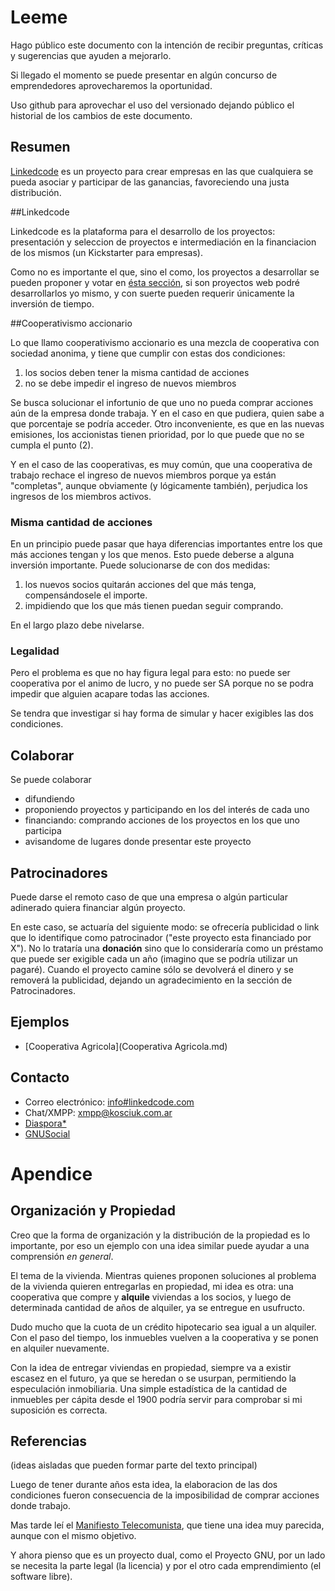 
# Leeme

Hago público este documento con la intención de recibir preguntas, críticas y sugerencias que ayuden a mejorarlo.

Si llegado el momento se puede presentar en algún concurso de emprendedores aprovecharemos la oportunidad.

Uso github para aprovechar el uso del versionado dejando público el historial de los cambios de este documento. 

## Resumen

[Linkedcode](http://www.linkedcode.com) es un proyecto para crear empresas en las que cualquiera se pueda asociar y participar de las ganancias, favoreciendo una justa distribución.

##Linkedcode

Linkedcode es la plataforma para el desarrollo de los proyectos: presentación y seleccion de proyectos e intermediación en la financiacion de los mismos (un Kickstarter para empresas).

Como no es importante el que, sino el como, los proyectos a desarrollar se pueden proponer y votar en [ésta sección](http://idea.linkedcode.com), si son proyectos web podré desarrollarlos yo mismo, y con suerte pueden requerir únicamente la inversión de tiempo. 

##Cooperativismo accionario

Lo que llamo cooperativismo accionario es una mezcla de cooperativa con sociedad anonima, y tiene que cumplir con estas dos condiciones:

1. los socios deben tener la misma cantidad de acciones
2. no se debe impedir el ingreso de nuevos miembros

Se busca solucionar el infortunio de que uno no pueda comprar acciones aún de la empresa donde trabaja. Y en el caso en que pudiera, quien sabe a que porcentaje se podría acceder. Otro inconveniente, es que en las nuevas emisiones, los accionistas tienen prioridad, por lo que puede que no se cumpla el punto (2). 

Y en el caso de las cooperativas, es muy común, que una cooperativa de trabajo rechace el ingreso de nuevos miembros porque ya están "completas", aunque obviamente (y lógicamente también), perjudica los ingresos de los miembros activos.

### Misma cantidad de acciones

En un principio puede pasar que haya diferencias importantes entre los que más acciones tengan y los que menos. Esto puede deberse a alguna inversión importante. Puede solucionarse de con dos medidas:

1. los nuevos socios quitarán acciones del que más tenga, compensándosele el importe.
2. impidiendo que los que más tienen puedan seguir comprando.

En el largo plazo debe nivelarse.

### Legalidad

Pero el problema es que no hay figura legal para esto: no puede ser cooperativa por el animo de lucro, y no puede ser SA porque no se podra impedir que alguien acapare todas las acciones.

Se tendra que investigar si hay forma de simular y hacer exigibles las dos condiciones.

## Colaborar

Se puede colaborar

* difundiendo
* proponiendo proyectos y participando en los del interés de cada uno
* financiando: comprando acciones de los proyectos en los que uno participa
* avisandome de lugares donde presentar este proyecto

## Patrocinadores
  
Puede darse el remoto caso de que una empresa o algún particular adinerado quiera financiar algún proyecto. 

En este caso, se actuaría del siguiente modo: se ofrecería publicidad o link que lo identifique como patrocinador ("este proyecto esta financiado por X"). No lo trataría una **donación** sino que lo consideraría como un préstamo que puede ser exigible cada un año (imagino que se podría utilizar un pagaré). Cuando el proyecto camine sólo se devolverá el dinero y se removerá la publicidad, dejando un agradecimiento en la sección de Patrocinadores.

## Ejemplos

* [Cooperativa Agricola](Cooperativa Agricola.md)

## Contacto

- Correo electrónico: [info#linkedcode.com](mailto:info[arroba]linkedcode.com)
- Chat/XMPP: xmpp@kosciuk.com.ar
- [Diaspora*](https://joindiaspora.com/u/kosciuk)
- [GNUSocial](https://lamatriz.org/kosciuk)

# Apendice

## Organización y Propiedad

Creo que la forma de organización y la distribución de la propiedad es lo importante, por eso un ejemplo con una idea similar puede ayudar a una comprensión *en general*.  
 
El tema de la vivienda. Mientras quienes proponen soluciones al problema de la vivienda quieren entregarlas en propiedad, mi idea es otra: una cooperativa que compre y **alquile** viviendas a los socios, y luego de determinada cantidad de años de alquiler, ya se entregue en usufructo. 

Dudo mucho que la cuota de un crédito hipotecario sea igual a un alquiler. Con el paso del tiempo, los inmuebles vuelven a la cooperativa y se ponen en alquiler nuevamente.

Con la idea de entregar viviendas en propiedad, siempre va a existir escasez en el futuro, ya que se heredan o se usurpan, permitiendo la especulación inmobiliaria. Una simple estadística de la cantidad de inmuebles per cápita desde el 1900 podría servir para comprobar si mi suposición es correcta.


## Referencias

(ideas aisladas que pueden formar parte del texto principal)

Luego de tener durante años esta idea, la elaboracion de las dos condiciones fueron consecuencia de la imposibilidad de comprar acciones donde trabajo. 

Mas tarde leí el [Manifiesto Telecomunista](http://endefensadelsl.org/manifiesto_telecomunista.html), que tiene una idea muy parecida, aunque con el mismo objetivo.

Y ahora pienso que es un proyecto dual, como el Proyecto GNU, por un lado se necesita la parte legal (la licencia) y por el otro cada emprendimiento (el software libre).



